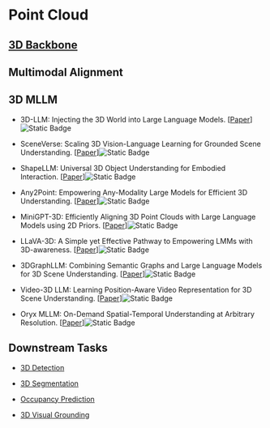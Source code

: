 # Point Cloud

## [3D Backbone](./PC_Backbone.md)

## Multimodal Alignment

## 3D MLLM

- 3D-LLM: Injecting the 3D World into Large Language Models. [[Paper](https://arxiv.org/abs/2307.12981)]![Static Badge](https://img.shields.io/badge/NeurIPS%202023-blue)

- SceneVerse: Scaling 3D Vision-Language Learning for Grounded Scene Understanding. [[Paper](https://arxiv.org/abs/2401.09340)]![Static Badge](https://img.shields.io/badge/ECCV%202024-blue)

- ShapeLLM: Universal 3D Object Understanding for Embodied Interaction. [[Paper](https://arxiv.org/abs/2402.17766)]![Static Badge](https://img.shields.io/badge/ECCV%202024-blue)

- Any2Point: Empowering Any-Modality Large Models for Efficient 3D Understanding. [[Paper](https://arxiv.org/abs/2404.07989)]![Static Badge](https://img.shields.io/badge/ECCV%202024-blue)

- MiniGPT-3D: Efficiently Aligning 3D Point Clouds with Large Language Models using 2D Priors. [[Paper](https://arxiv.org/abs/2405.01413)]![Static Badge](https://img.shields.io/badge/ACM%20Multimedia%202024-blue)

- LLaVA-3D: A Simple yet Effective Pathway to Empowering LMMs with 3D-awareness. [[Paper](https://arxiv.org/abs/2409.18125)]![Static Badge](https://img.shields.io/badge/arxiv%202409-red)

- 3DGraphLLM: Combining Semantic Graphs and Large Language Models for 3D Scene Understanding. [[Paper](https://arxiv.org/abs/2412.18450)]![Static Badge](https://img.shields.io/badge/arxiv%202412-red)

- Video-3D LLM: Learning Position-Aware Video Representation for 3D Scene Understanding. [[Paper](https://arxiv.org/abs/2412.00493)]![Static Badge](https://img.shields.io/badge/arxiv%202412-red)

- Oryx MLLM: On-Demand Spatial-Temporal Understanding at Arbitrary Resolution. [[Paper](https://arxiv.org/abs/2409.12961)]![Static Badge](https://img.shields.io/badge/ICLR%202025-blue)

## Downstream Tasks

- [3D Detection](./PC_downstream_tasks.md#3d-detection)

- [3D Segmentation](./PC_downstream_tasks.md#3d-segmentation)

- [Occupancy Prediction](./PC_downstream_tasks.md#occupancy-prediction)

- [3D Visual Grounding](./PC_downstream_tasks.md#3d-visual-grounding)
